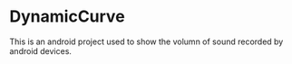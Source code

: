 # DynamicCurve
This is an android project used to show the volumn of sound recorded by android devices.
